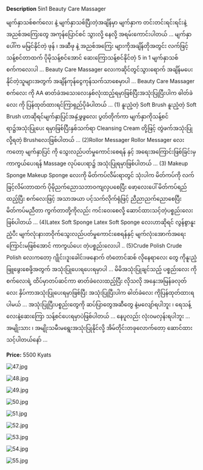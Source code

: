 **Description**
5in1 Beauty Care Massager
 
မျက်နှာသစ်စက်လေး နဲ့ မျက်နှာသစ်ပြီးတဲ့အချိန်မှာ
မျက်နှာက တင်းတင်းရင်းရင်းနဲ့ အညစ်အကြေးတွေ အကုန်ပြောင်စင် သွားလို့  နေလို့ အရမ်းကောင်းပါတယ် ...
မျက်နှာပေါ်က မမြင်နိုင်တဲ့ ဖုန် ၊ အဆီဖု နဲ့ အညစ်အကြေး များကိုအချိန်တိုအတွင်း လက်ဖြင့် သန့်စင်တာထက် ပိုမိုသန့်စင်အောင် ဆေးကြောသန့်စင်နိုင်တဲ့ 5 in 1 မျက်နှာသစ်စက်ကလေးပါ ...
Beauty Care Massager လေးကဆိုင်တွင်သွားရောက် အချိန်မပေးနိုင်တဲ့သူများအတွက် အချိန်ကုန်ငွေကုန်သက်သာစေမှာပါ ...
Beauty Care Massager စက်လေး ကို AA ဓာတ်ခဲအသေးလေးနှစ်လုံးထည့်ရမှာဖြစ်ပြီးအသုံးပြုပြီးပါက ဓါတ်ခဲလေး ကို ပြန်ထုတ်ထားရင်ကြာရှည်ပိုခံပါတယ် ...
(1) နူးညံ့တဲ့ Soft Brush
နူးညံ့တဲ့ Soft Brush ဟာဆိုရင်မျက်နှာပြင်အနှံ့ဖွဖွလေး ပွတ်တိုက်ကာ မျက်နှာကိုသန့်စင်ရာ၌အသုံးပြုပေး ရမှာဖြစ်ပြီးနှစ်သက်ရာ Cleansing Cream တို့ဖြင့် တွဲဖက်အသုံးပြုလို့ရတဲ့ Brushလေးဖြစ်ပါတယ် ...
(2)Rollor Messager
Rollor Messager လေး ကတော့ မျက်နှာပြင် ကို သွေးလည်ပတ်မှုကောင်းစေရန် နှင့် အရေးအကြောင်းဖြစ်ခြင်းမှ ကာကွယ်ပေးရန် Massage လုပ်ပေးရာ၌ အသုံးပြုရမှာဖြစ်ပါတယ် ...
(3) Makeup Sponge 
Makeup Sponge လေးကို မိတ်ကပ်လ်ိမ်းရာတွင် သုံးပါက မိတ်ကပ်ကို လက်ဖြင့်လိမ်းတာထက်  ပိုမိုညက်ညောသဘာဝကျလှပစေပြီး ဖော့လေးပေါ် မိတ်ကပ်ရည်ထည့်ပြီး စက်လေးဖြင့် အသာအယာ ပင့်သက်လိုက်ရုံဖြင့် ညီညာညက်ညောစေပြီး မိတ်ကပ်မညီတာ ကွက်တာတို့ကိုလည်း ကင်းဝေးစေလို့  ဆောင်ထားသင့်တဲ့ပစ္စည်းလေးဖြစ်ပါတယ် ...
(4)Latex Soft Sponge 
Latex Soft Sponge လေးဟာဆိုရင် လွန်စွာနူးညံ့ပီး မျက်လုံးနားတဝိုက်သွေးလည်ပတ်မှုကောင်းစေရန်နှင့် မျက်လုံးအောက်အရေးကြောင်းမဖြစ်အောင် ကာကွယ်ပေး တဲ့ပစ္စည်းလေးပါ ..
(5)Crude Polish
Crude Polish လေးကတော့ ဂျိုင်း၊ဒူးခေါင်း၊ဖနောက် တံတောင်ဆစ် လိုနေရာလေး တွေ ကိုနူးညံ့ဖြူဖွေးစေဖို့အတွက် အသုံးပြုပေးရပေးရမှာပါ ...
မိမိအသုံးပြုချင်သည့် ပစ္စည်းလေး ကိုစက်လေးရဲ့  ထိပ်မှာတပ်ဆင်ကာ ဓာတ်ခဲလေးထည့်ပြီး လိုသလို အနှေးအမြန်ခလုတ်လေး နှိပ်ကာအသုံးပြုပေးရမှာဖြစ်ပြီး အသုံးပြုပြီးပါက ဓါတ်ခဲလေး ကိုပြန်ထုတ်ထားရပါမယ် ...
အသုံးပြုပြီးပစ္စည်းတွေကို ဆပ်ပြာတွေအဆီတွေ နဲ့မလျော်ရပါဘူး ၊ ရေသန့်လေးနဲ့ဆေးကြော သန့်စင်ပေးရမှာပဲဖြစ်ပါတယ် ...
နေပူလည်း လုံး၀မလှန်းရပါဘူး ...
အမျိုးသား ၊ အမျိုးသမီးမရွေးအသုံးပြုနိုင်လို့ အိမ်တိုင်းတခုလောက်တော့ ဆောင်ထားသင့်ပါတယ်နော် ...

**Price:** 
5500 Kyats

![47.jpg](../images/47.jpg)

![48.jpg](../images/48.jpg)

![49.jpg](../images/49.jpg)

![50.jpg](../images/50.jpg)

![51.jpg](../images/51.jpg)

![52.jpg](../images/52.jpg)

![53.jpg](../images/53.jpg)

![54.jpg](../images/54.jpg)

![55.jpg](../images/55.jpg)